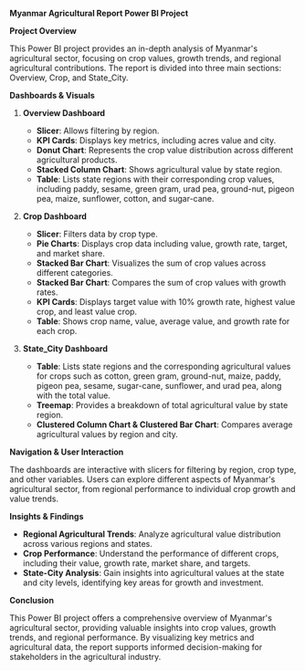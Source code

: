 **Myanmar Agricultural Report Power BI Project**

**Project Overview**

This Power BI project provides an in-depth analysis of Myanmar's agricultural sector, focusing on crop values, growth trends, and regional agricultural contributions. The report is divided into three main sections: Overview, Crop, and State_City.

**Dashboards & Visuals**

1. **Overview Dashboard**
   - **Slicer**: Allows filtering by region.
   - **KPI Cards**: Displays key metrics, including acres value and city.
   - **Donut Chart**: Represents the crop value distribution across different agricultural products.
   - **Stacked Column Chart**: Shows agricultural value by state region.
   - **Table**: Lists state regions with their corresponding crop values, including paddy, sesame, green gram, urad pea, ground-nut, pigeon pea, maize, sunflower, cotton, and sugar-cane.

2. **Crop Dashboard**
   - **Slicer**: Filters data by crop type.
   - **Pie Charts**: Displays crop data including value, growth rate, target, and market share.
   - **Stacked Bar Chart**: Visualizes the sum of crop values across different categories.
   - **Stacked Bar Chart**: Compares the sum of crop values with growth rates.
   - **KPI Cards**: Displays target value with 10% growth rate, highest value crop, and least value crop.
   - **Table**: Shows crop name, value, average value, and growth rate for each crop.

3. **State_City Dashboard**
   - **Table**: Lists state regions and the corresponding agricultural values for crops such as cotton, green gram, ground-nut, maize, paddy, pigeon pea, sesame, sugar-cane, sunflower, and urad pea, along with the total value.
   - **Treemap**: Provides a breakdown of total agricultural value by state region.
   - **Clustered Column Chart & Clustered Bar Chart**: Compares average agricultural values by region and city.

**Navigation & User Interaction**

The dashboards are interactive with slicers for filtering by region, crop type, and other variables. Users can explore different aspects of Myanmar's agricultural sector, from regional performance to individual crop growth and value trends.

**Insights & Findings**

- **Regional Agricultural Trends**: Analyze agricultural value distribution across various regions and states.
- **Crop Performance**: Understand the performance of different crops, including their value, growth rate, market share, and targets.
- **State-City Analysis**: Gain insights into agricultural values at the state and city levels, identifying key areas for growth and investment.
  
**Conclusion**

This Power BI project offers a comprehensive overview of Myanmar's agricultural sector, providing valuable insights into crop values, growth trends, and regional performance. By visualizing key metrics and agricultural data, the report supports informed decision-making for stakeholders in the agricultural industry.
